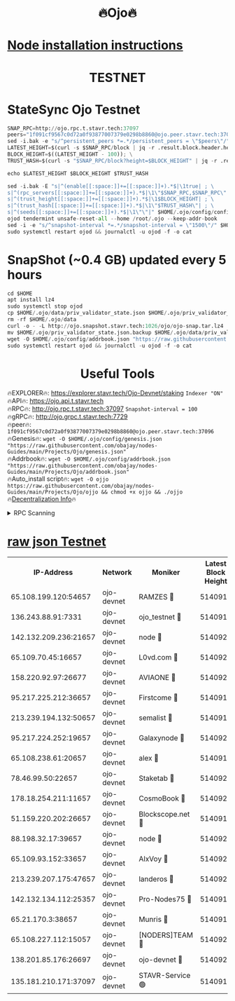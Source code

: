 <h1 align="center"> 🔥Ojo🔥</h1>

[Node installation instructions](https://github.com/obajay/nodes-Guides/tree/main/Projects/Ojo)
=

<h1 align="center"> TESTNET</h1>

# StateSync Ojo Testnet
```python
SNAP_RPC=http://ojo.rpc.t.stavr.tech:37097
peers="1f091cf9567c0d72a0f93877007379e0298b8860@ojo.peer.stavr.tech:37096"
sed -i.bak -e "s/^persistent_peers *=.*/persistent_peers = \"$peers\"/" $HOME/.ojo/config/config.toml
LATEST_HEIGHT=$(curl -s $SNAP_RPC/block | jq -r .result.block.header.height); \
BLOCK_HEIGHT=$((LATEST_HEIGHT - 100)); \
TRUST_HASH=$(curl -s "$SNAP_RPC/block?height=$BLOCK_HEIGHT" | jq -r .result.block_id.hash)

echo $LATEST_HEIGHT $BLOCK_HEIGHT $TRUST_HASH

sed -i.bak -E "s|^(enable[[:space:]]+=[[:space:]]+).*$|\1true| ; \
s|^(rpc_servers[[:space:]]+=[[:space:]]+).*$|\1\"$SNAP_RPC,$SNAP_RPC\"| ; \
s|^(trust_height[[:space:]]+=[[:space:]]+).*$|\1$BLOCK_HEIGHT| ; \
s|^(trust_hash[[:space:]]+=[[:space:]]+).*$|\1\"$TRUST_HASH\"| ; \
s|^(seeds[[:space:]]+=[[:space:]]+).*$|\1\"\"|" $HOME/.ojo/config/config.toml
ojod tendermint unsafe-reset-all --home /root/.ojo --keep-addr-book
sed -i -e "s/^snapshot-interval *=.*/snapshot-interval = \"1500\"/" $HOME/.ojo/config/app.toml
sudo systemctl restart ojod && journalctl -u ojod -f -o cat
```
# SnapShot (~0.4 GB) updated every 5 hours
```python
cd $HOME
apt install lz4
sudo systemctl stop ojod
cp $HOME/.ojo/data/priv_validator_state.json $HOME/.ojo/priv_validator_state.json.backup
rm -rf $HOME/.ojo/data
curl -o - -L http://ojo.snapshot.stavr.tech:1026/ojo/ojo-snap.tar.lz4 | lz4 -c -d - | tar -x -C $HOME/.ojo --strip-components 2
mv $HOME/.ojo/priv_validator_state.json.backup $HOME/.ojo/data/priv_validator_state.json
wget -O $HOME/.ojo/config/addrbook.json "https://raw.githubusercontent.com/obajay/nodes-Guides/main/Projects/Ojo/addrbook.json"
sudo systemctl restart ojod && journalctl -u ojod -f -o cat
```
 <h1 align="center"> Useful Tools</h1>

🔥EXPLORER🔥:        https://explorer.stavr.tech/Ojo-Devnet/staking        `Indexer "ON"` \
🔥API🔥:                     https://ojo.api.t.stavr.tech \
🔥RPC🔥:                    http://ojo.rpc.t.stavr.tech:37097              `Snapshot-interval = 100` \
🔥gRPC🔥:                  http://ojo.grpc.t.stavr.tech:7729 \
🔥peer🔥:                   `1f091cf9567c0d72a0f93877007379e0298b8860@ojo.peer.stavr.tech:37096` \
🔥Genesis🔥:    ```wget -O $HOME/.ojo/config/genesis.json "https://raw.githubusercontent.com/obajay/nodes-Guides/main/Projects/Ojo/genesis.json"``` \
🔥Addrbook🔥:    ```wget -O $HOME/.ojo/config/addrbook.json "https://raw.githubusercontent.com/obajay/nodes-Guides/main/Projects/Ojo/addrbook.json"``` \
🔥Auto_install script🔥: ```wget -O ojjo https://raw.githubusercontent.com/obajay/nodes-Guides/main/Projects/Ojo/ojjo && chmod +x ojjo && ./ojjo``` \
🔥[Decentralization Info](https://github.com/obajay/StateSync-snapshots/tree/main/Projects/Ojo/Decentralization)🔥



<details>
<summary>RPC Scanning</summary>

<h2 align="center"> We scan nodes in real time every 4 hours. And we provide the final result of RPC endpoints.
We cannot influence the operation of these nodes in any way. </h2>


```python
If Voting Power is higher than 0 --> then the Node is a validator of the network and may be subject to attack and be a potential threat to the chain.
```
```python
We marked such validators with a red symbol
```

</details>

[raw json Testnet](https://rpc-check.ojot.stavr.tech/ojot/rpc-ojot-result.json)
=


<table><tr><th>IP-Address</th><th>Network</th><th>Moniker</th><th>Latest Block Height</th><th>Earliest Block Height</th><th>Catching Up</th><th>Tx Index</th><th>Voting Power</th><th>Scan Time</th></tr><tr><td>65.108.199.120:54657</td><td>ojo-devnet</td><td>RAMZES 🔴</td><td>5140918</td><td>306156</td><td>False</td><td>on</td><td>15420</td><td>2024-01-26T10:08:39.590086002UTC</td></tr><tr><td>136.243.88.91:7331</td><td>ojo-devnet</td><td>ojo_testnet 🔴</td><td>5140919</td><td>308845</td><td>False</td><td>on</td><td>1000</td><td>2024-01-26T10:08:46.096691359UTC</td></tr><tr><td>142.132.209.236:21657</td><td>ojo-devnet</td><td>node 🔴</td><td>5140922</td><td>350001</td><td>False</td><td>on</td><td>1999</td><td>2024-01-26T10:09:01.879616483UTC</td></tr><tr><td>65.109.70.45:16657</td><td>ojo-devnet</td><td>L0vd.com 🔴</td><td>5140923</td><td>695918</td><td>False</td><td>off</td><td>998</td><td>2024-01-26T10:09:08.704991894UTC</td></tr><tr><td>158.220.92.97:26677</td><td>ojo-devnet</td><td>AVIAONE 🔴</td><td>5140921</td><td>2754001</td><td>False</td><td>on</td><td>19926</td><td>2024-01-26T10:08:56.776649052UTC</td></tr><tr><td>95.217.225.212:36657</td><td>ojo-devnet</td><td>Firstcome 🔴</td><td>5140919</td><td>2985946</td><td>False</td><td>on</td><td>13566</td><td>2024-01-26T10:08:45.799524875UTC</td></tr><tr><td>213.239.194.132:50657</td><td>ojo-devnet</td><td>semalist 🔴</td><td>5140918</td><td>3223522</td><td>False</td><td>on</td><td>21037</td><td>2024-01-26T10:08:39.822454169UTC</td></tr><tr><td>95.217.224.252:19657</td><td>ojo-devnet</td><td>Galaxynode 🔴</td><td>5140923</td><td>3685492</td><td>False</td><td>on</td><td>11888</td><td>2024-01-26T10:09:07.512121573UTC</td></tr><tr><td>65.108.238.61:20657</td><td>ojo-devnet</td><td>alex 🔴</td><td>5140918</td><td>4158001</td><td>False</td><td>on</td><td>11359</td><td>2024-01-26T10:08:37.134769349UTC</td></tr><tr><td>78.46.99.50:22657</td><td>ojo-devnet</td><td>Staketab 🔴</td><td>5140923</td><td>4254801</td><td>False</td><td>on</td><td>1276</td><td>2024-01-26T10:09:08.997330595UTC</td></tr><tr><td>178.18.254.211:11657</td><td>ojo-devnet</td><td>CosmoBook 🔴</td><td>5140922</td><td>4392001</td><td>False</td><td>off</td><td>1057</td><td>2024-01-26T10:09:02.279743121UTC</td></tr><tr><td>51.159.220.202:26657</td><td>ojo-devnet</td><td>Blockscope.net 🔴</td><td>5140918</td><td>4425001</td><td>False</td><td>on</td><td>1766</td><td>2024-01-26T10:08:36.767585221UTC</td></tr><tr><td>88.198.32.17:39657</td><td>ojo-devnet</td><td>node 🔴</td><td>5140922</td><td>4710001</td><td>False</td><td>on</td><td>89386</td><td>2024-01-26T10:09:02.534314094UTC</td></tr><tr><td>65.109.93.152:33657</td><td>ojo-devnet</td><td>AlxVoy 🔴</td><td>5140922</td><td>4943001</td><td>False</td><td>on</td><td>4491415</td><td>2024-01-26T10:09:01.546920379UTC</td></tr><tr><td>213.239.207.175:47657</td><td>ojo-devnet</td><td>landeros 🔴</td><td>5140921</td><td>4967924</td><td>False</td><td>off</td><td>11083</td><td>2024-01-26T10:08:57.069465349UTC</td></tr><tr><td>142.132.134.112:25357</td><td>ojo-devnet</td><td>Pro-Nodes75 🔴</td><td>5140919</td><td>5040919</td><td>False</td><td>on</td><td>24651</td><td>2024-01-26T10:08:42.930686292UTC</td></tr><tr><td>65.21.170.3:38657</td><td>ojo-devnet</td><td>Munris 🔴</td><td>5140919</td><td>5040919</td><td>False</td><td>off</td><td>20123</td><td>2024-01-26T10:08:45.411500676UTC</td></tr><tr><td>65.108.227.112:15057</td><td>ojo-devnet</td><td>[NODERS]TEAM 🔴</td><td>5140923</td><td>5040923</td><td>False</td><td>off</td><td>9999</td><td>2024-01-26T10:09:07.940071254UTC</td></tr><tr><td>138.201.85.176:26697</td><td>ojo-devnet</td><td>ojo-devnet 🔴</td><td>5140923</td><td>5040923</td><td>False</td><td>on</td><td>1000024000</td><td>2024-01-26T10:09:08.321487793UTC</td></tr><tr><td>135.181.210.171:37097</td><td>ojo-devnet</td><td>STAVR-Service 🟢</td><td>5140918</td><td>5140001</td><td>False</td><td>on</td><td>0</td><td>2024-01-26T10:08:40.532601060UTC</td></tr></table>
